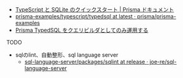 - [TypeScript と SQLite のクイックスタート | Prisma ドキュメント](https://www.prisma.io/docs/getting-started/quickstart)
- [prisma-examples/typescript/typedsql at latest · prisma/prisma-examples](https://github.com/prisma/prisma-examples/tree/latest/typescript/typedsql)
- [Prisma TypedSQL をクエリビルダとしてのみ運用する](https://zenn.dev/mizchi/articles/prisma-as-query-builder-only)

TODO
- sqlのlint、自動整形、sql language server
  - [sql-language-server/packages/sqlint at release · joe-re/sql-language-server](https://github.com/joe-re/sql-language-server/tree/release/packages/sqlint)
